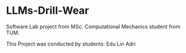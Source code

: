 # LLMs-Drill-Wear
Software Lab project from MSc. Computational Mechanics student from TUM. 

This Project was conducted by students:
Edu
Lin
Adri
